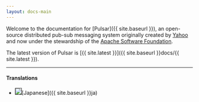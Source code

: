 ```yaml
---
layout: docs-main
---
```


Welcome to the documentation for [Pulsar]({{ site.baseurl }}), an open-source distributed pub-sub messaging system originally created by [Yahoo](http://yahoo.github.io) and now under the stewardship of the [Apache Software Foundation](http://www.apache.org/).

The latest version of Pulsar is [{{ site.latest }}]({{ site.baseurl }}docs/{{ site.latest }}).

---

#### Translations

 * <img border="1px black" class="inline" src="{{ site.baseurl }}img/japan-flag.png" />[Japanese]({{ site.baseurl }}ja)

